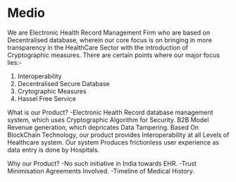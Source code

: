 # Medio
We are Electronic Health Record Management Firm who are based on Decentralised database, wherein our core focus is on bringing in more transparency in the HealthCare Sector with the introduction of Cryptographic measures.
There are certain points where our major focus lies:-
1. Interoperability
2. Decentralised Secure Database
3. Crytographic Measures
4. Hassel Free Service

What is our Product?
-Electronic Health Record database management system, which uses Cryptographic Algorithm for Security.
 B2B Model Revenue generation, which depricates Data Tampering.
 Based On BlockChain Technology, our product provides Interoperability at all Levels of Healthcare system.
 Our system Produces frictionless user experience as data entry is done by Hospitals.

Why our Product?
-No such initiative in India towards EHR.
-Trust Minimisation Agreements Involved.
-Timeline of Medical History.
